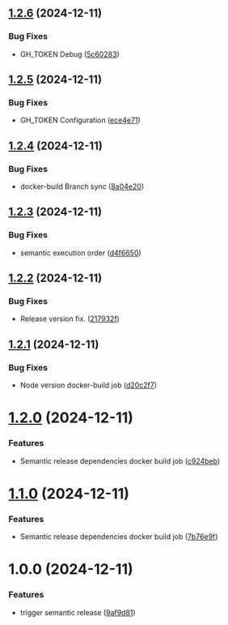 ## [1.2.6](https://github.com/devopsx-keepcoding/martian-bank/compare/v1.2.5...v1.2.6) (2024-12-11)


### Bug Fixes

* GH_TOKEN Debug ([5c60283](https://github.com/devopsx-keepcoding/martian-bank/commit/5c602831807e179bc6a6399eceeea5da012586ca))

## [1.2.5](https://github.com/devopsx-keepcoding/martian-bank/compare/v1.2.4...v1.2.5) (2024-12-11)


### Bug Fixes

* GH_TOKEN Configuration ([ece4e71](https://github.com/devopsx-keepcoding/martian-bank/commit/ece4e711323fe6a0c73e571fc89d849f58813607))

## [1.2.4](https://github.com/devopsx-keepcoding/martian-bank/compare/v1.2.3...v1.2.4) (2024-12-11)


### Bug Fixes

* docker-build Branch sync ([8a04e20](https://github.com/devopsx-keepcoding/martian-bank/commit/8a04e20c3c080365e38e223d6b13ace1d5e2ef7f))

## [1.2.3](https://github.com/devopsx-keepcoding/martian-bank/compare/v1.2.2...v1.2.3) (2024-12-11)


### Bug Fixes

* semantic execution order ([d4f6650](https://github.com/devopsx-keepcoding/martian-bank/commit/d4f6650ae59a2279bcd475b07e0657da844e0901))

## [1.2.2](https://github.com/devopsx-keepcoding/martian-bank/compare/v1.2.1...v1.2.2) (2024-12-11)


### Bug Fixes

* Release version fix. ([217932f](https://github.com/devopsx-keepcoding/martian-bank/commit/217932fb71fd680ddf8ffb4ce9de106dc4496409))

## [1.2.1](https://github.com/devopsx-keepcoding/martian-bank/compare/v1.2.0...v1.2.1) (2024-12-11)


### Bug Fixes

* Node version docker-build job ([d20c2f7](https://github.com/devopsx-keepcoding/martian-bank/commit/d20c2f7f71ba8e2a929f5c977037eedc9bf00529))

# [1.2.0](https://github.com/devopsx-keepcoding/martian-bank/compare/v1.1.0...v1.2.0) (2024-12-11)


### Features

* Semantic release dependencies docker build job ([c924beb](https://github.com/devopsx-keepcoding/martian-bank/commit/c924bebb29f4890d0ba660494d250963f0bcee86))

# [1.1.0](https://github.com/devopsx-keepcoding/martian-bank/compare/v1.0.0...v1.1.0) (2024-12-11)


### Features

* Semantic release dependencies docker build job ([7b76e9f](https://github.com/devopsx-keepcoding/martian-bank/commit/7b76e9f9b4cb6add93904ccc68dff4882d749938))

# 1.0.0 (2024-12-11)


### Features

* trigger semantic release ([9af9d81](https://github.com/devopsx-keepcoding/martian-bank/commit/9af9d81e883fd3d2d3f2e83779b216a5f78367c3))
